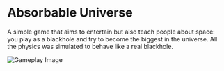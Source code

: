 # Absorbable Universe

A simple game that aims to entertain but also teach people about space: you play as a blackhole and try to become the biggest in the universe. All the physics was simulated to behave like a real blackhole.

![Gameplay Image](./images/gameplay.png)
